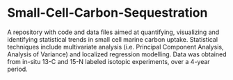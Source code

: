 # Small-Cell-Carbon-Sequestration
A repository with code and data files aimed at quantifying, visualizing and identifying statistical trends in small cell marine carbon uptake. Statistical techniques include multivariate analysis (i.e. Principal Component Analysis, Analysis of Variance) and localized regression modelling. Data was obtained from in-situ 13-C and 15-N labeled isotopic experiments, over a 4-year period.
